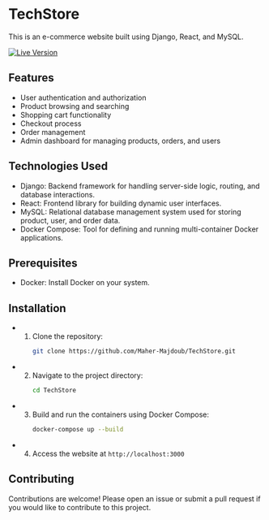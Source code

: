 # TechStore

This is an e-commerce website built using Django, React, and MySQL.

[![Live Version](https://img.shields.io/badge/Live%20Version-Visit%20Website-blue.svg)](https://techstore-vyz9.zeet-maherayari24-te.zeet.app/)

## Features
- User authentication and authorization
- Product browsing and searching
- Shopping cart functionality
- Checkout process
- Order management
- Admin dashboard for managing products, orders, and users


## Technologies Used
- Django: Backend framework for handling server-side logic, routing, and database interactions.
- React: Frontend library for building dynamic user interfaces.
- MySQL: Relational database management system used for storing product, user, and order data.
- Docker Compose: Tool for defining and running multi-container Docker applications.

## Prerequisites
- Docker: Install Docker on your system.

## Installation
- 1. Clone the repository:
     ```bash
     git clone https://github.com/Maher-Majdoub/TechStore.git
     ```
- 2. Navigate to the project directory:
     ```bash
     cd TechStore
     ```
- 3. Build and run the containers using Docker Compose:
     ```bash
     docker-compose up --build
     ```
- 4. Access the website at `http://localhost:3000`
  
## Contributing
Contributions are welcome! Please open an issue or submit a pull request if you would like to contribute to this project.
